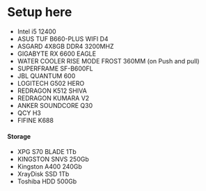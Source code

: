 # Setup here

* Intel i5 12400
* ASUS TUF B660-PLUS WIFI D4 
* ASGARD 4X8GB DDR4 3200MHZ
* GIGABYTE RX 6600 EAGLE
* WATER COOLER RISE MODE FROST 360MM (on Push and pull)
* SUPERFRAME SF-B600FL
* JBL QUANTUM 600
* LOGITECH G502 HERO
* REDRAGON K512 SHIVA
* REDRAGON KUMARA V2
* ANKER SOUNDCORE Q30
* QCY H3
* FIFINE K688
#### Storage
* XPG S70 BLADE 1Tb
* KINGSTON SNVS 250Gb
* Kingston A400 240Gb
* XrayDisk SSD 1Tb
* Toshiba HDD 500Gb

